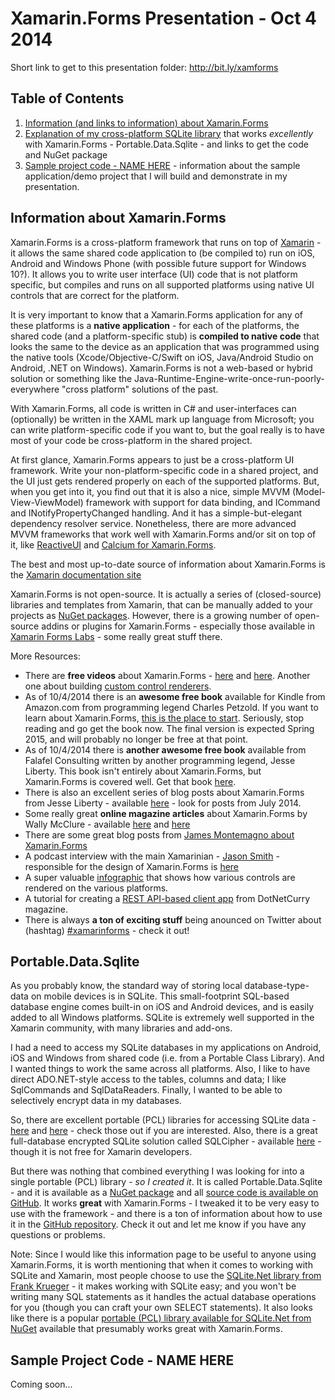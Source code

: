 Xamarin.Forms Presentation - Oct 4 2014
=======================================

Short link to get to this presentation folder: http://bit.ly/xamforms

Table of Contents
-----------------

  1. [Information (and links to information) about Xamarin.Forms](https://github.com/ellisnet/TwinCitiesCodeCamp/tree/master/2014-10-04%20Xamarin.Forms#information-about-xamarinforms)
  2. [Explanation of my cross-platform SQLite library](https://github.com/ellisnet/TwinCitiesCodeCamp/tree/master/2014-10-04%20Xamarin.Forms#portabledatasqlite) that works *excellently* with Xamarin.Forms - Portable.Data.Sqlite - and links to get the code and NuGet package
  3. [Sample project code - NAME HERE](https://github.com/ellisnet/TwinCitiesCodeCamp/tree/master/2014-10-04%20Xamarin.Forms#sample-project-code) - information about the sample application/demo project that I will build and demonstrate in my presentation.

Information about Xamarin.Forms
-------------------------------

Xamarin.Forms is a cross-platform framework that runs on top of [Xamarin](http://xamarin.com/platform) - it allows the same shared code application to (be compiled to) run on iOS, Android and Windows Phone (with possible future support for Windows 10?). It allows you to write user interface (UI) code that is not platform specific, but compiles and runs on all supported platforms using native UI controls that are correct for the platform.

It is very important to know that a Xamarin.Forms application for any of these platforms is a **native application** - for each of the platforms, the shared code (and a platform-specific stub) is **compiled to native code** that looks the same to the device as an application that was programmed using the native tools (Xcode/Objective-C/Swift on iOS, Java/Android Studio on Android, .NET on Windows). Xamarin.Forms is not a web-based or hybrid solution or something like the Java-Runtime-Engine-write-once-run-poorly-everywhere "cross platform" solutions of the past.

With Xamarin.Forms, all code is written in C# and user-interfaces can (optionally) be written in the XAML mark up language from Microsoft; you can write platform-specific code if you want to, but the goal really is to have most of your code be cross-platform in the shared project.

At first glance, Xamarin.Forms appears to just be a cross-platform UI framework. Write your non-platform-specific code in a shared project, and the UI just gets rendered properly on each of the supported platforms. But, when you get into it, you find out that it is also a nice, simple MVVM (Model-View-ViewModel) framework with support for data binding, and ICommand and INotifyPropertyChanged handling.  And it has a simple-but-elegant dependency resolver service.  Nonetheless, there are more advanced MVVM frameworks that work well with Xamarin.Forms and/or sit on top of it, like [ReactiveUI](https://github.com/reactiveui/ReactiveUI) and [Calcium for Xamarin.Forms](http://www.codeproject.com/Articles/818278/Introducing-Calcium-for-Xamarin-Forms).

The best and most up-to-date source of information about Xamarin.Forms is the [Xamarin documentation site](http://developer.xamarin.com/guides/cross-platform/xamarin-forms/)

Xamarin.Forms is not open-source.  It is actually a series of (closed-source) libraries and templates from Xamarin, that can be manually added to your projects as [NuGet packages](http://www.nuget.org/packages/Xamarin.Forms/).  However, there is a growing number of open-source addins or plugins for Xamarin.Forms - especially those available in [Xamarin Forms Labs](https://github.com/XForms/Xamarin-Forms-Labs) - some really great stuff there.

More Resources:
  * There are **free videos** about Xamarin.Forms - [here](http://blog.xamarin.com/webinar-recording-meet-xamarin.forms/) and  [here](http://blog.xamarin.com/video-xamarin-forms-over-90-code-re-use-and-access-to-native-features/).  Another one about building [custom control renderers](http://developer.xamarin.com/videos/cross-platform/xamarinforms-custom-renderers/).
  * As of 10/4/2014 there is an **awesome free book** available for Kindle from Amazon.com from programming legend Charles Petzold.  If you want to learn about Xamarin.Forms, [this is the place to start](http://www.amazon.com/Creating-Xamarin-Forms-Preview-Developer-Reference-ebook/dp/B00NXYJ8DK/). Seriously, stop reading and go get the book now.  The final version is expected Spring 2015, and will probably no longer be free at that point.
  * As of 10/4/2014 there is **another awesome free book** available from Falafel Consulting written by another programming legend, Jesse Liberty.  This book isn't entirely about Xamarin.Forms, but Xamarin.Forms is covered well.  Get that book  [here](http://falafel.com/landing-pages/learning-xamarin-ebook-download).
  * There is also an excellent series of blog posts about Xamarin.Forms from Jesse Liberty - available [here](http://blog.falafel.com/author/jesse-liberty/) - look for posts from July 2014.
  * Some really great **online magazine articles** about Xamarin.Forms by Wally McClure - available [here](http://visualstudiomagazine.com/articles/2014/09/01/xamarin-forms.aspx) and [here](http://visualstudiomagazine.com/articles/2014/09/01/simplifying-cross-platform-mobile-app-dev.aspx)
  * There are some great blog posts from [James Montemagno about Xamarin.Forms](http://motzcod.es/tagged/xamarin.forms)
  * A podcast interview with the main Xamarinian - [Jason Smith](https://twitter.com/jassmith87) - responsible for the design of Xamarin.Forms is [here](http://gonemobile.io/blog/e0013-xamarin-forms/)
  * A super valuable [infographic](http://cdn1.xamarin.com/webimages/images/infographics/xamarin-mobile-controls-infographic-062014.pdf) that shows how various controls are rendered on the various platforms.
  * A tutorial for creating a [REST API-based client app](http://www.dotnetcurry.com/showarticle.aspx?ID=1029) from DotNetCurry magazine. 
  * There is always **a ton of exciting stuff** being anounced on Twitter about (hashtag) [#xamarinforms](https://twitter.com/hashtag/xamarinforms?f=realtime&src=hash) - check it out!

Portable.Data.Sqlite
--------------------

As you probably know, the standard way of storing local database-type-data on mobile devices is in SQLite.  This small-footprint SQL-based database engine comes built-in on iOS and Android devices, and is easily added to all Windows platforms. SQLite is extremely well supported in the Xamarin community, with many libraries and add-ons.

I had a need to access my SQLite databases in my applications on Android, iOS and Windows from shared code (i.e. from a Portable Class Library). And I wanted things to work the same across all platforms.  Also, I like to have direct ADO.NET-style access to the tables, columns and data; I like SqlCommands and SqlDataReaders. Finally, I wanted to be able to selectively encrypt data in my databases.

So, there are excellent portable (PCL) libraries for accessing SQLite data - [here](https://github.com/ericsink/SQLitePCL.raw) and [here](https://sqlitepcl.codeplex.com/) - check those out if you are interested.  Also, there is a great full-database encrypted SQLite solution called SQLCipher - available [here](https://www.zetetic.net/sqlcipher/) - though it is not free for Xamarin developers.

But there was nothing that combined everything I was looking for into a single portable (PCL) library - *so I created it*.  It is called Portable.Data.Sqlite - and it is available as a [NuGet package](http://www.nuget.org/packages/Portable.Data.Sqlite) and all [source code is available on GitHub](https://github.com/ellisnet/Portable.Data.Sqlite).  It works **great** with Xamarin.Forms - I tweaked it to be very easy to use with the framework - and there is a ton of information about how to use it in the [GitHub repository](https://github.com/ellisnet/Portable.Data.Sqlite). Check it out and let me know if you have any questions or problems.

Note: Since I would like this information page to be useful to anyone using Xamarin.Forms, it is worth mentioning that when it comes to working with SQLite and Xamarin, most people choose to use the [SQLite.Net library from Frank Krueger](https://github.com/praeclarum/sqlite-net) - it makes working with SQLite easy; and you won't be writing many SQL statements as it handles the actual database operations for you (though you can craft your own SELECT statements).  It also looks like there is a popular [portable (PCL) library available for SQLite.Net from NuGet](http://www.nuget.org/packages/SQLite.Net-PCL/) available that presumably works great with Xamarin.Forms.

Sample Project Code - NAME HERE
-------------------------------

Coming soon...

